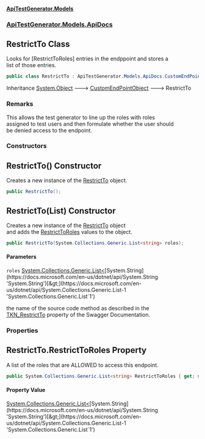 #### [ApiTestGenerator.Models](ApiTestGenerator.Models.md 'ApiTestGenerator.Models')
### [ApiTestGenerator.Models.ApiDocs](ApiTestGenerator.Models.md#ApiTestGenerator.Models.ApiDocs 'ApiTestGenerator.Models.ApiDocs')

## RestrictTo Class

Looks for [RestrictToRoles] entries in the endppoint and stores a  
list of those entries.

```csharp
public class RestrictTo : ApiTestGenerator.Models.ApiDocs.CustomEndPointObject
```

Inheritance [System.Object](https://docs.microsoft.com/en-us/dotnet/api/System.Object 'System.Object') &#129106; [CustomEndPointObject](CustomEndPointObject.md 'ApiTestGenerator.Models.ApiDocs.CustomEndPointObject') &#129106; RestrictTo

### Remarks
This allows the test generator to line up the roles with roles  
assigned to test users and then formulate whether the user should  
be denied access to the endpoint.
### Constructors

<a name='ApiTestGenerator.Models.ApiDocs.RestrictTo.RestrictTo()'></a>

## RestrictTo() Constructor

Creates a new instance of the [RestrictTo](RestrictTo.md 'ApiTestGenerator.Models.ApiDocs.RestrictTo') object.

```csharp
public RestrictTo();
```

<a name='ApiTestGenerator.Models.ApiDocs.RestrictTo.RestrictTo(System.Collections.Generic.List_string_)'></a>

## RestrictTo(List<string>) Constructor

Creates a new instance of the [RestrictTo](RestrictTo.md 'ApiTestGenerator.Models.ApiDocs.RestrictTo') object  
and adds the [RestrictToRoles](RestrictTo.md#ApiTestGenerator.Models.ApiDocs.RestrictTo.RestrictToRoles 'ApiTestGenerator.Models.ApiDocs.RestrictTo.RestrictToRoles') values to the object.

```csharp
public RestrictTo(System.Collections.Generic.List<string> roles);
```
#### Parameters

<a name='ApiTestGenerator.Models.ApiDocs.RestrictTo.RestrictTo(System.Collections.Generic.List_string_).roles'></a>

`roles` [System.Collections.Generic.List&lt;](https://docs.microsoft.com/en-us/dotnet/api/System.Collections.Generic.List-1 'System.Collections.Generic.List`1')[System.String](https://docs.microsoft.com/en-us/dotnet/api/System.String 'System.String')[&gt;](https://docs.microsoft.com/en-us/dotnet/api/System.Collections.Generic.List-1 'System.Collections.Generic.List`1')

the name of the source code method as described in the   
            [TKN_RestrictTo](ParserTokens.md#ApiTestGenerator.Models.Consts.ParserTokens.TKN_RestrictTo 'ApiTestGenerator.Models.Consts.ParserTokens.TKN_RestrictTo') property of the Swagger Documentation.
### Properties

<a name='ApiTestGenerator.Models.ApiDocs.RestrictTo.RestrictToRoles'></a>

## RestrictTo.RestrictToRoles Property

A list of the roles that are ALLOWED to access this endpoint.

```csharp
public System.Collections.Generic.List<string> RestrictToRoles { get; set; }
```

#### Property Value
[System.Collections.Generic.List&lt;](https://docs.microsoft.com/en-us/dotnet/api/System.Collections.Generic.List-1 'System.Collections.Generic.List`1')[System.String](https://docs.microsoft.com/en-us/dotnet/api/System.String 'System.String')[&gt;](https://docs.microsoft.com/en-us/dotnet/api/System.Collections.Generic.List-1 'System.Collections.Generic.List`1')